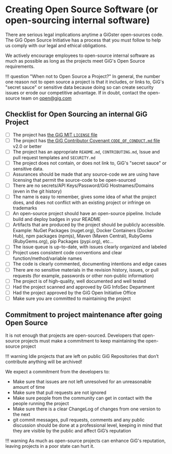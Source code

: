 # Creating Open Source Software (or open-sourcing internal software)

There are serious legal implications anytime a GiGster open-sources code. The GiG Open Source Initiative has a process that you must follow to help us comply with our legal and ethical obligations.

We actively encourage employees to open-source internal software as much as possible as long as the projects meet GiG's Open Source requirements.

!!! question "When not to Open Source a Project?"
    In general, the number one reason not to open source a project is that it includes, or links to, GiG's "secret sauce" or sensitive data because doing so can create security issues or erode our competitive advantage. If in doubt, contact the open-source team on <open@gig.com>

## Checklist for Open Sourcing an internal GiG Project

* [ ] The project has [the GiG MIT `LICENSE` file](https://github.com/GiG/open/blob/master/LICENSE)
* [ ] The project has [the GiG Contributor Covenant `CODE_OF_CONDUCT.md` file](https://github.com/GiG/open/blob/master/CODE_OF_CONDUCT.md) v2.0 or better
* [ ] The project has an appropriate `README.md`, `CONTRIBUTING.md`, Issue and pull request templates and `SECURITY.md`
* [ ] The project does not contain, or does not link to, GiG's "secret sauce" or sensitive data.
* [ ] Assurances should be made that any source-code we are using have licensing that permit the source-code to be open-sourced
* [ ] There are no secrets/API Keys/Password/GiG Hostnames/Domains (even in the git history)
* [ ] The name is easy to remember, gives some idea of what the project does, and does not conflict with an existing project or infringe on trademarks
* [ ] An open-source project should have an open-source pipeline. Include build and deploy badges in your README
* [ ] Artifacts that are produced by the project should be publicly accessible. Example: NuGet Packages (nuget.org), Docker Containers (Docker Hub), npm packages (npmjs), Maven (Maven Central), RubyGems (RubyGems.org), pip Packages (pypi.org), etc…
* [ ] The issue queue is up-to-date, with issues clearly organized and labeled
* [ ] Project uses consistent code conventions and clear function/method/variable names
* [ ] The code is clearly commented, documenting intentions and edge cases
* [ ] There are no sensitive materials in the revision history, issues, or pull requests (for example, passwords or other non-public information)
* [ ] The project is of high-quality, well documented and well tested
* [ ] Had the project scanned and approved by GiG InfoSec Department
* [ ] Had the project approved by the GiG Open Initiative Office
* [ ] Make sure you are committed to maintaining the project

## Commitment to project maintenance after going Open Source

It is not enough that projects are open-sourced. Developers that open-source projects must make a commitment to keep maintaining the open-source project

!!! warning
    Idle projects that are left on public GiG Repositories that don’t contribute anything will be archived!

We expect a commitment from the developers to:

* Make sure that issues are not left unresolved for an unreasonable amount of time
* Make sure that pull requests are not ignored
* Make sure people from the community can get in contact with the people running the project
* Make sure there is a clear ChangeLog of changes from one version to the next
* git commit messages, pull requests, comments and any public discussion should be done at a professional level, keeping in mind that they are visible by the public and affect GiG’s reputation

!!! warning
    As much as open-source projects can enhance GiG's reputation, leaving projects in a poor state can hurt it.
